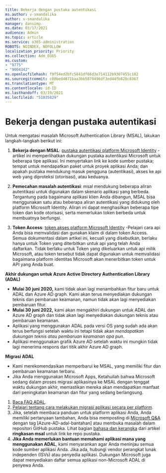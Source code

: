 ```yaml
---
title: Bekerja dengan pustaka autentikasi
ms.author: v-smandalika
author: v-smandalika
manager: dansimp
ms.date: 03/17/2021
audience: Admin
ms.topic: article
ms.service: o365-administration
ROBOTS: NOINDEX, NOFOLLOW
localization_priority: Priority
ms.collection: Adm_O365
ms.custom:
- "9775"
- "9004342"
ms.openlocfilehash: f9f54ed2bfc5841df66d3e714112b9307455c182
ms.sourcegitcommit: c08bed4071baa3bb5879496df3ed44fb828c8367
ms.translationtype: MT
ms.contentlocale: id-ID
ms.lasthandoff: 03/19/2021
ms.locfileid: "51035829"
---
```

# <a name="working-with-authentication-libraries"></a>Bekerja dengan pustaka autentikasi

Untuk mengatasi masalah Microsoft Authentication Library (MSAL), lakukan langkah-langkah berikut ini:

1. **Bekerja dengan MSAL**: [pustaka autentikasi platform Microsoft Identity](https://docs.microsoft.com/azure/active-directory/develop/reference-v2-libraries) -artikel ini memperlihatkan dukungan pustaka autentikasi Microsoft untuk beberapa tipe aplikasi. Ini menyertakan link ke kode sumber pustaka; tempat untuk mendapatkan paket untuk proyek aplikasi Anda; dan apakah pustaka mendukung masuk pengguna (autentikasi), akses ke api web yang diproteksi (otorisasi), atau keduanya.

2. **Pemecahan masalah autentikasi**: msal mendukung beberapa aliran autentikasi untuk digunakan dalam skenario aplikasi yang berbeda. Tergantung pada bagaimana aplikasi klien Anda dibangun, MSAL bisa menggunakan satu atau beberapa aliran autentikasi yang didukung oleh platform Microsoft Identity. Aliran ini dapat menghasilkan beberapa tipe token dan kode otorisasi, serta memerlukan token berbeda untuk membuatnya berfungsi.

3. **Token Access**: [token akses platform Microsoft Identity](https://docs.microsoft.com/azure/active-directory/develop/access-tokens) -Pelajari cara api Anda bisa memvalidasi dan gunakan klaim di dalam token Access. Semua dokumentasi dalam artikel ini, kecuali yang disebutkan, berlaku hanya untuk Token yang diterbitkan untuk api yang telah Anda daftarkan. Tidak berlaku untuk Token yang dikeluarkan untuk api milik Microsoft, atau token tersebut tidak dapat digunakan untuk memvalidasi bagaimana platform identitas Microsoft akan menerbitkan token untuk API yang Anda buat.

**Akhir dukungan untuk Azure Active Directory Authentication Library (ADAL)**

- **Mulai 30 juni 2020,** kami tidak akan lagi menambahkan fitur baru untuk ADAL dan Azure AD graph. Kami akan terus menyediakan dukungan teknis dan pembaruan keamanan, namun tidak akan lagi menyediakan pembaruan fitur.
- **Mulai 30 juni 2022,** kami akan mengakhiri dukungan untuk ADAL dan Azure AD graph dan tidak akan lagi menyediakan dukungan teknis atau pembaruan keamanan.
- Aplikasi yang menggunakan ADAL pada versi OS yang sudah ada akan terus berfungsi setelah waktu ini tetapi tidak akan *mendapatkan dukungan teknis atau pembaruan keamanan apa pun*.
- Aplikasi menggunakan grafik Azure AD setelah waktu ini mungkin tidak lagi menerima respons dari titik akhir Azure AD graph.

**Migrasi ADAL**

- Kami merekomendasikan memperbarui ke MSAL, yang memiliki fitur dan pembaruan keamanan terbaru.
- Jika Anda menggunakan Microsoft Apps, Ketahuilah bahwa Microsoft sedang dalam proses migrasi aplikasinya ke MSAL dengan tenggat waktu dukungan akhir, memastikan mereka akan mendapatkan manfaat dari peningkatan keamanan dan fitur yang sedang berlangsung.

1. [Baca FAQ ADAL](https://docs.microsoft.com/azure/active-directory/develop/msal-migration#frequently-asked-questions-faq).
2. [Pelajari tentang cara melakukan migrasi aplikasi secara per platform](https://docs.microsoft.com/azure/active-directory/develop/msal-migration#migration-guidance).
3. Jika, setelah membaca panduan untuk platform aplikasi Anda, Anda memiliki pertanyaan tambahan, Anda bisa memposting di [Microsoft Q&A](https://docs.microsoft.com/answers/topics/azure-ad-adal-deprecation.html) dengan tag [Azure-AD-adal-bantahan] atau membuka masalah dalam repositori GitHub pustaka. Lihat bagian [bahasa dan kerangka](https://docs.microsoft.com/azure/active-directory/develop/msal-overview#languages-and-frameworks) dari artikel **ringkasan msal** untuk link ke repo pustaka.
4. **Jika Anda memerlukan bantuan memahami aplikasi mana yang menggunakan ADAL**, kami menyarankan agar Anda meninjau semua kode sumber aplikasi Anda. Jika ada, hubungi vendor perangkat lunak independen (ISVs) atau penyedia aplikasi. Dukungan Microsoft juga dapat menyediakan daftar semua aplikasi non-Microsoft ADAL di penyewa Anda.







